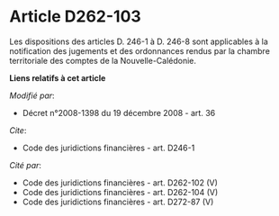# Article D262-103

Les dispositions des articles D. 246-1 à D. 246-8 sont applicables à la notification des jugements et des ordonnances rendus
par la chambre territoriale des comptes de la Nouvelle-Calédonie.

**Liens relatifs à cet article**

_Modifié par_:

  - Décret n°2008-1398 du 19 décembre 2008 - art. 36

_Cite_:

  - Code des juridictions financières - art. D246-1

_Cité par_:

  - Code des juridictions financières - art. D262-102 (V)
  - Code des juridictions financières - art. D262-104 (V)
  - Code des juridictions financières - art. D272-87 (V)
